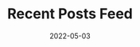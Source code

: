 ---
title: Recent Posts Feed
component: "cards"
seo:
  page_title: Recent Posts Feed
  meta_description:
  featured_image: /uploads/featured-image.jpg
  featured_image_alt:
date: 2022-05-03
hero:
  heading:
  body:
  hero_image:
    image: /uploads/featured-image.jpg
    image_alt:
html_example:
  - |
    <h2 class="text-color-white">Recent Posts</h2>
    <ul class="blog-feed--2 grid-columns-3 max-width-none no-padding gap-md">
        <li class="card flex flex-column">
            <div class="card__meta">
                <a href="#" class="btn btn--secondary btn--category" aria-label="View all example posts">example</a>
            </div>
            <div class="card__image-wrap cover-image">
                <img src="https://source.unsplash.com/random/800x600?space" alt="" class="card__img">
                <div class="card__overlay">
                    <div class="btn btn--secondary" aria-label="">Read More</div>
                </div>
            </div>
            <div class="card__content flow">
                <h3 class="h4"><a class="card__link no-decoration" href="#">Blog Title</a></h3>
                <div class="card__summary font-size-xs">Poke aesthetic street art post-ironic intelligentsia meditation, live-edge activated charcoal vexillologist pickled. Ramps Brooklyn truffaut, tattooed you probably haven't heard of them cred keffiyeh.</div>
            </div>
        </li>
        <li class="card flex flex-column">
            <div class="card__meta">
                <a href="#" class="btn btn--secondary btn--category" aria-label="View all example posts">example</a>
            </div>
            <div class="card__image-wrap cover-image">
                <img src="https://source.unsplash.com/random/800x600?space" alt="" class="card__img">
                <div class="card__overlay">
                    <div class="btn btn--secondary" aria-label="">Read More</div>
                </div>
            </div>
            <div class="card__content flow">
                <h3 class="h4"><a class="card__link no-decoration" href="#">Blog Title</a></h3>
                <div class="card__summary font-size-xs">Thundercats heirloom praxis, venmo tonx godard pork belly. Narwhal JOMO sustainable, big mood heirloom man braid tbh quinoa normcore XOXO chartreuse neutra wolf tonx.</div>
            </div>
        </li>
        <li class="card flex flex-column">
            <div class="card__meta">
                <a href="#" class="btn btn--secondary btn--category" aria-label="View all example posts">example</a>
            </div>
            <div class="card__image-wrap cover-image">
                <img src="https://source.unsplash.com/random/800x600?space" alt="" class="card__img">
                <div class="card__overlay">
                    <div class="btn btn--secondary" aria-label="">Read More</div>
                </div>
            </div>
            <div class="card__content flow">
                <h3 class="h4"><a class="card__link no-decoration" href="#">Blog Title</a></h3>
                <div class="card__summary font-size-xs">Hexagon hoodie, waistcoat artisan copper mug authentic coloring book tattooed 8-bit drinking vinegar. Flannel freegan before they sold out flexitarian blackbird Brooklyn celiac.</div>
            </div>
        </li>
    </ul>
    <div class="text-align-center">
        <a class="btn btn--primary" href="#">View All Posts</a>
    </div>
css_example:
  - |
    .blog-feed--2, 
    .blog-feed--2 .card {
        max-width: none;
    }
---